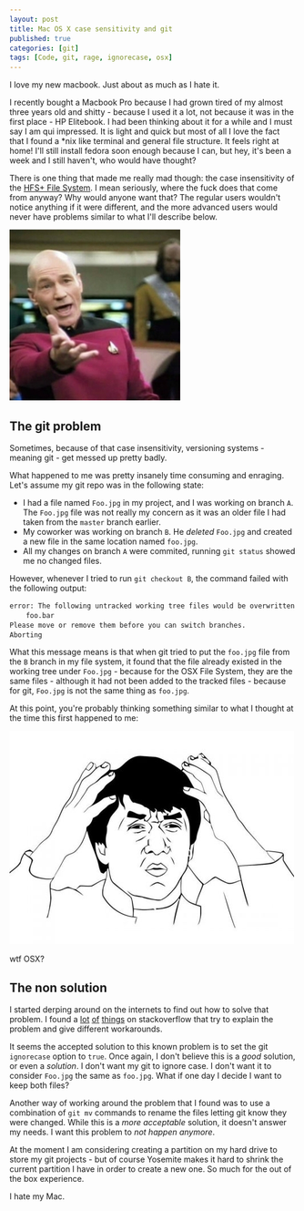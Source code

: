 ```yaml
---
layout: post
title: Mac OS X case sensitivity and git
published: true
categories: [git]
tags: [Code, git, rage, ignorecase, osx]
---
```


<p class="message">I love my new macbook. Just about as much as I hate it.</p>

I recently bought a Macbook Pro because I had grown tired of my almost three years old and shitty - because I used it a lot, not because it was in the first place - HP Elitebook. I had been thinking about it for a while and I must say I am qui impressed. It is light and quick but most of all I love the fact that I found a *nix like terminal and general file structure. It feels right at home! I'll still install fedora soon enough because I can, but hey, it's been a week and I still haven't, who would have thought?

There is one thing that made me really mad though: the case insensitivity of the [HFS+ File System](http://en.wikipedia.org/wiki/Hierarchical_File_System). I mean seriously, where the fuck does that come from anyway? Why would anyone want that? The regular users wouldn't notice anything if it were different, and the more advanced users would never have problems similar to what I'll describe below.

<img src="public/img/wtf.jpg" alt="Seriously Apple?">

## The git problem

Sometimes, because of that case insensitivity, versioning systems - meaning git - get messed up pretty badly. 

What happened to me was pretty insanely time consuming and enraging. Let's assume my git repo was in the following state:

  * I had a file named `Foo.jpg` in my project, and I was working on branch `A`. The `Foo.jpg` file was not really my concern as it was an older file I had taken from the `master` branch earlier.
  * My coworker was working on branch `B`. He *deleted* `Foo.jpg` and created a new file in the same location named `foo.jpg`.
  * All my changes on branch `A` were commited, running `git status` showed me no changed files.

However, whenever I tried to run `git checkout B`, the command failed with the following output:

```` bash
error: The following untracked working tree files would be overwritten by checkout:
    foo.bar
Please move or remove them before you can switch branches.
Aborting
````

What this message means is that when git tried to put the `foo.jpg` file from the `B` branch in my file system, it found that the file already existed in the working tree under `Foo.jpg` - because for the OSX File System, they are the same files - although it had not been added to the tracked files - because for git, `Foo.jpg` is not the same thing as `foo.jpg`.

At this point, you're probably thinking something similar to what I thought at the time this first happened to me:

<img src="public/img/wtf2.jpg" alt="I have no idea what's happening">
<p class="description">wtf OSX?</p>

## The non solution

I started derping around on the internets to find out how to solve that problem. I found a [lot](http://stackoverflow.com/questions/4858047/git-error-the-following-untracked-working-tree-files-would-be-overwritten-by-ch) [of](http://stackoverflow.com/a/14283695/3465375) [things](http://stackoverflow.com/a/23960663/3465375) on stackoverflow that try to explain the problem and give different workarounds.

It seems the accepted solution to this known problem is to set the git `ignorecase` option to `true`. Once again, I don't believe this is a *good* solution, or even a *solution*. I don't want my git to ignore case. I don't want it to consider `Foo.jpg` the same as `foo.jpg`. What if one day I decide I want to keep both files?

Another way of working around the problem that I found was to use a combination of `git mv` commands to rename the files letting git know they were changed. While this is a *more acceptable* solution, it doesn't answer my needs. I want this problem to *not happen anymore*.

At the moment I am considering creating a partition on my hard drive to store my git projects - but of course Yosemite makes it hard to shrink the current partition I have in order to create a new one. So much for the out of the box experience. 

I hate my Mac.